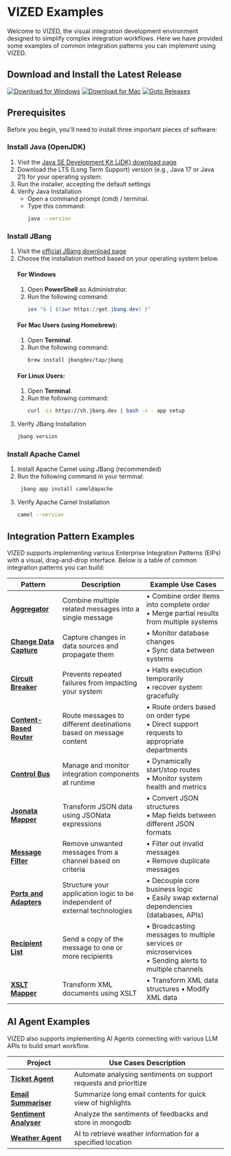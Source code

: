 # VIZED Examples

Welcome to VIZED, the visual integration development environment designed to simplify complex integration workflows. Here we have provided some examples of common integration patterns you can implement using VIZED.

## Download and Install the Latest Release

[![Download for Windows](https://img.shields.io/badge/Download%20for%20Windows-blue?logo=windows)](https://github.com/vized-io/vized-studio-releases/releases/download/0.1.6/vized-windows-0.1.6.exe) 
[![Download for Mac](https://img.shields.io/badge/Download%20for%20Mac-grey?logo=apple)](https://github.com/vized-io/vized-studio-releases/releases/download/0.1.6/vized-mac-0.1.6.dmg) 
[![Goto Releases](https://img.shields.io/badge/Releases-purple)](https://github.com/vized-io/vized-studio-releases/releases) 

## Prerequisites

Before you begin, you'll need to install three important pieces of software:

### Install Java (OpenJDK)
1. Visit the [Java SE Development Kit (JDK) download page](https://adoptium.net/)
2. Download the LTS (Long Term Support) version (e.g., Java 17 or Java 21) for your operating system.
3. Run the installer, accepting the default settings
4. Verify Java Installation
    - Open a command prompt (cmd) / terminal.
    - Type this command:
      ```bash
      java --version
      ```

### Install JBang
<!-- JBang is a tool that lets you run Java applications easily from the command line. It's especially useful for running Apache Camel via the Camel CLI. -->
1. Visit the [official JBang download page](https://jbang.dev/download)
2. Choose the installation method based on your operating system below.
      #### For Windows
      1. Open **PowerShell** as Administrator.
      2. Run the following command:
          ```powershell
          iex "& { $(iwr https://get.jbang.dev) }" 
          ```
      #### For Mac Users (using Homebrew):
      1. Open **Terminal**.
      2. Run the following command:
          ```bash
          brew install jbangdev/tap/jbang
          ```
      #### For Linux Users:
      1. Open **Terminal**.
      2. Run the following command:
          ```bash
          curl -Ls https://sh.jbang.dev | bash -s - app setup
          ```
3. Verify JBang Installation
    ```bash
    jbang version
    ```

### Install Apache Camel
1. Install Apache Camel using JBang (recommended)
2. Run the following command in your terminal:
   ```bash
    jbang app install camel@apache
    ```
3. Verify Apache Camel Installation
    ```bash
    camel --version
    ```

## Integration Pattern Examples

VIZED supports implementing various Enterprise Integration Patterns (EIPs) with a visual, drag-and-drop interface. Below is a table of common integration patterns you can build:

| Pattern | Description | Example Use Cases |
|---------|-------------|-------------------|
| [**Aggregator**](EIP/Aggregation/README.md) | Combine multiple related messages into a single message | • Combine order items into complete order<br>• Merge partial results from multiple systems | 
| [**Change Data Capture**](EIP/ChangeDataCapture) | Capture changes in data sources and propagate them | • Monitor database changes<br>• Sync data between systems |
| [**Circuit Breaker**](EIP/CircuitBreaker) | Prevents repeated failures from impacting your system | • Halts execution temporarily<br>• recover system  gracefully | 
| [**Content-Based Router**](EIP/ContentBasedRouter) | Route messages to different destinations based on message content | • Route orders based on order type<br>• Direct support requests to appropriate departments|
| [**Control Bus**](EIP/ControlBus) | Manage and monitor integration components at runtime | • Dynamically start/stop routes<br>• Monitor system health and metrics |
| [**Jsonata Mapper**](EIP/JsonataMapper) | Transform JSON data using JSONata expressions | • Convert JSON structures<br>• Map fields between different JSON formats |
| [**Message Filter**](EIP/MessageFilter) | Remove unwanted messages from a channel based on criteria | • Filter out invalid messages<br>• Remove duplicate messages |
| [**Ports and Adapters**](EIP/PortsAndAdapters) | Structure your application logic to be independent of external technologies | • Decouple core business logic<br>• Easily swap external dependencies (databases, APIs) |
| [**Recipient List**](EIP/RecipientList) | Send a copy of the message to one or more recipients | • Broadcasting messages to multiple services or microservices<br>• Sending alerts to multiple channels | 
| [**XSLT Mapper**](EIP/XsltMapper) | Transform XML documents using XSLT  | • Transform XML data structures • Modify XML data |


<!-- | **Message Transformer** | Change format, structure, or content of messages | • Convert between XML, JSON, CSV<br>• Map fields between data models | 
| **API Gateway** | Create a single entry point for multiple microservices | • Unify access to backend services<br>• Implement authentication | 
| **Dead Letter Channel** | Handle failed message processing | • Capture failed messages for analysis<br>• Implement retry mechanisms | 
| **File Transfer** | Reliable file transfer between systems | • Secure file transfers<br>• ETL processes |
| **Request-Reply** | Send a request and wait for corresponding reply | • Synchronous API calls<br>• Database query operations | 
| **Publish-Subscribe** | Broadcast messages to multiple recipients | • Notify systems about events<br>• Implement event-driven architectures |  
| [**Splitter**](EIP/Aggregation) | Break a composite message into individual messages | • Process batch files by splitting into records<br>• Break down complex XML documents | 
-->

## AI Agent Examples

VIZED also supports implementing AI Agents connecting with various LLM APIs to build smart workflow.

| Project | Use Cases Description |
|---------|-------------|
| [**Ticket Agent**](AI-Agents/TicketAgent) | Automate analysing sentiments on support requests and prioritize 
| [**Email Summariser**](AI-Agents/EmailSummariser) | Summarize long email contents for quick view of highlights
| [**Sentiment Analyser**](AI-Agents/SentimentAnalyser) | Analyze the sentiments of feedbacks and store in mongodb
| [**Weather Agent**](AI-Agents/WeatherAgent) | AI to retrieve weather information for a specified location |